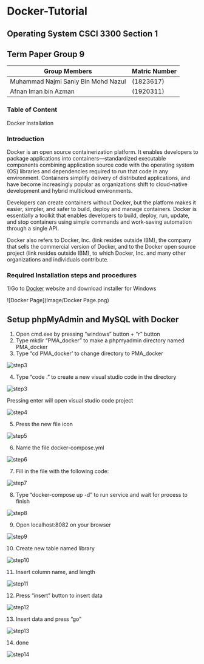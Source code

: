 # Docker-Tutorial

## Operating System CSCI 3300 Section 1
## Term Paper Group 9
Group Members | Matric Number
--------------|--------------
 Muhammad Najmi Saniy Bin Mohd Nazul | (1823617)
 Afnan Iman bin Azman | (1920311)

### Table of Content

Docker Installation

### Introduction
Docker is an open source containerization platform. It enables developers to package applications into containers—standardized executable components combining application source code with the operating system (OS) libraries and dependencies required to run that code in any environment. Containers simplify delivery of distributed applications, and have become increasingly popular as organizations shift to cloud-native development and hybrid multicloud environments.

Developers can create containers without Docker, but the platform makes it easier, simpler, and safer to build, deploy and manage containers. Docker is essentially a toolkit that enables developers to build, deploy, run, update, and stop containers using simple commands and work-saving automation through a single API.

Docker also refers to Docker, Inc. (link resides outside IBM), the company that sells the commercial version of Docker, and to the Docker open source project (link resides outside IBM), to which Docker, Inc. and many other organizations and individuals contribute.


### Required Installation steps and procedures
1)Go to [Docker](https://www.docker.com/products/docker-desktop/) website and download installer for Windows

![Docker Page](Image/Docker Page.png)

## Setup phpMyAdmin and MySQL with Docker
1. Open cmd.exe by pressing “windows” button + “r” button
2. Type mkdir “PMA_docker” to make a phpmyadmin directory named PMA_docker
3. Type “cd PMA_docker’ to change directory to PMA_docker

![step3](/Image/dockerPMAsetup/step3.png)


4. Type “code .” to create a new visual studio code in the directory


![step3](/Image/dockerPMAsetup/step4.png)


Pressing enter will open visual studio code project


![step4](/Image/dockerPMAsetup/step4_2.png)


5. Press the new file icon


![step5](/Image/dockerPMAsetup/step5.png)


6. Name the file docker-compose.yml


![step6](/Image/dockerPMAsetup/step6.png)


7. Fill in the file with the following code:


![step7](/Image/dockerPMAsetup/step7.png)


8. Type “docker-compose up -d” to run service and wait for process to finish


![step8](/Image/dockerPMAsetup/step9.png)


9. Open localhost:8082 on your browser


![step9](/Image/dockerPMAsetup/step10.png)


10. Create new table named library


![step10](/Image/dockerPMAsetup/step11.png)


11. Insert column name, and length


![step11](/Image/dockerPMAsetup/step12.png)


12. Press “insert” button to insert data


![step12](/Image/dockerPMAsetup/step13.png)


13. Insert data and press “go”


![step13](/Image/dockerPMAsetup/step14.png)


14. done 


![step14](/Image/dockerPMAsetup/step15.png)

###
###
